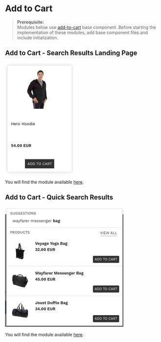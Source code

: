# Add to Cart

>**Prerequisite:**  
>Modules below use [add-to-cart](/components/add-to-cart) base component. Before starting the implementation of these modules, add base component files and include initialization.  

## Add to Cart - Search Results Landing Page

![landing add to cart](/modules/add-to-cart/images/image001.png)

You will find the module available [here](/modules/add-to-cart/landing).

## Add to Cart - Quick Search Results

![quick add to cart](/modules/add-to-cart/images/image002.png)

You will find the module available [here](/modules/add-to-cart/quick).
